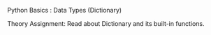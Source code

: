 Python Basics : Data Types (Dictionary)

Theory Assignment: Read about Dictionary and its built-in functions.
